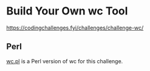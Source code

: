 # Build Your Own wc Tool
https://codingchallenges.fyi/challenges/challenge-wc/

## Perl
[wc.pl](wc.pl) is a Perl version of wc for this challenge.
